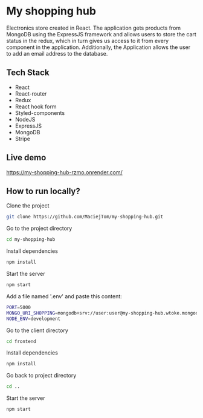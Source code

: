 
# My shopping hub

Electronics store created in React. The application gets products from MongoDB using the ExpressJS framework and allows users to store the cart status in the redux, which in turn gives us access to it from every component in the application. Additionally, the Application allows the user to add an email address to the database.
## Tech Stack

- React
- React-router
- Redux
- React hook form
- Styled-components
- NodeJS
- ExpressJS
- MongoDB
- Stripe

## Live demo

https://my-shopping-hub-rzmo.onrender.com/

## How to run locally?

Clone the project

```bash
git clone https://github.com/MaciejTom/my-shopping-hub.git
```

Go to the project directory

```bash
cd my-shopping-hub
```

Install dependencies

```bash
npm install
```

Start the server

```bash
npm start
```
Add a file named '.env' and paste this content:

```bash
PORT=5000
MONGO_URI_SHOPPING=mongodb+srv://user:user@my-shopping-hub.wtoke.mongodb.net/myFirstDatabase?retryWrites=true&w=majority
NODE_ENV=development
```
Go to the client directory

```bash
cd frontend
```

Install dependencies

```bash
npm install
```


Go back to project directory

```bash
cd ..
```


Start the server
```bash
npm start
```
